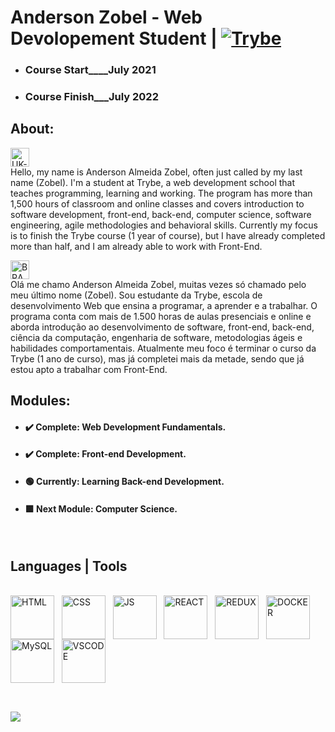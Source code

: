 # Anderson Zobel - Web Devolopement Student | [![Trybe](https://assets-global.website-files.com/61549abf6fb9ca5e91bc5709/61549abf6fb9ca4630bc5747_Logo.svg "Trybe")](https://www.betrybe.com/ "Trybe")

- ### Course Start____July 2021
- ### Course Finish___July 2022

## About:

 <img align="center" alt="UK-FLAG" width="30" src="https://www.svgrepo.com/show/134595/united-kingdom.svg" /> <br>
Hello, my name is Anderson Almeida Zobel, often just called by my last name (Zobel).
I'm a student at Trybe, a web development school that teaches programming, learning and working.
The program has more than 1,500 hours of classroom and online classes and covers introduction to software development, front-end, back-end, computer science, software engineering, agile methodologies and behavioral skills.
 Currently my focus is to finish the Trybe course (1 year of course), but I have already completed more than half, and I am already able to work with Front-End.

 <img align="center" alt="BRAZIL-FLAG" width="30" src="https://www.svgrepo.com/show/137602/brazil.svg" /> <br>
Olá me chamo Anderson Almeida Zobel, muitas vezes só chamado pelo meu último nome (Zobel).
Sou estudante da Trybe, escola de desenvolvimento Web que ensina a programar, a aprender e a trabalhar. 
O programa conta com mais de 1.500 horas de aulas presenciais e online e aborda introdução ao desenvolvimento de software, front-end, back-end, ciência da computação, engenharia de software, metodologias ágeis e habilidades comportamentais. 
 Atualmente meu foco é terminar o curso da Trybe (1 ano de curso), mas já completei mais da metade, sendo que já estou apto a trabalhar com Front-End.

## Modules:
- #### :heavy_check_mark: Complete: Web Development Fundamentals.
- #### :heavy_check_mark: Complete: Front-end Development. 
- #### :green_circle: Currently: Learning Back-end Development. 
- #### :green_square: Next Module: Computer Science. 
 
<br>

<!--
**Anderson-Zobel/Anderson-Zobel** is a ✨ _special_ ✨ repository because its `README.md` (this file) appears on your GitHub profile.

Here are some ideas to get you started:

- 🔭 I’m currently working on ...
- 🌱 I’m currently learning ...
- 👯 I’m looking to collaborate on ...
- 🤔 I’m looking for help with ...
- 💬 Ask me about ...
- 📫 How to reach me: ...
- 😄 Pronouns: ...
- ⚡ Fun fact: ...
-->

<!--  ![Anurag's GitHub stats](https://github-readme-stats.vercel.app/api?username=Anderson-Zobel&show_icons=true&count_private=true&theme=radical) -->
## Languages | Tools
<div style="display: inline_block"><br>
   <img align="center" alt="HTML" width="70"    src="https://cdn.jsdelivr.net/gh/devicons/devicon/icons/html5/html5-original.svg" />&nbsp;&nbsp;
   <img align="center" alt="CSS" width="70"     src="https://cdn.jsdelivr.net/gh/devicons/devicon/icons/css3/css3-original.svg" />&nbsp;&nbsp;
   <img align="center" alt="JS" width="70"      src="https://cdn.jsdelivr.net/gh/devicons/devicon/icons/javascript/javascript-original.svg" />&nbsp;&nbsp;
   <img align="center" alt="REACT" width="70"   src="https://cdn.jsdelivr.net/gh/devicons/devicon/icons/react/react-original.svg" />&nbsp;&nbsp;
   <img align="center" alt="REDUX" width="70"   src="https://cdn.jsdelivr.net/gh/devicons/devicon/icons/redux/redux-original.svg" />&nbsp;&nbsp;
   <img align="center" alt="DOCKER" width="70"  src="https://cdn.jsdelivr.net/gh/devicons/devicon/icons/docker/docker-original.svg" />&nbsp;&nbsp;
   <img align="center" alt="MySQL" width="70"   src="https://cdn.jsdelivr.net/gh/devicons/devicon/icons/mysql/mysql-original.svg" />&nbsp;&nbsp;
   <img align="center" alt="VSCODE" width="70"  src="https://cdn.jsdelivr.net/gh/devicons/devicon/icons/vscode/vscode-original.svg" />&nbsp;&nbsp; 
</div>
<br>

##

<div>

  <a href="https://www.linkedin.com/in/anderson-zobel" target="_blank"><img src="https://img.shields.io/badge/-LinkedIn-%230077B5?style=for-the-badge&logo=linkedin&logoColor=white" target="_blank"></a>
 
</div>
